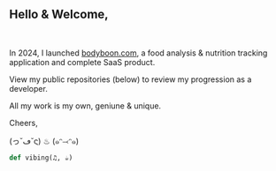 <h2>Hello & Welcome, </h2><br/>

In 2024, I launched [bodyboon.com](https://bodyboon.com/), a food analysis & nutrition tracking application and complete SaaS product.

View my public repositories (below) to review my progression as a developer.

All my work is my own, geniune & unique.

Cheers,

(っ˘ڡ˘ς) ♨ (๑ᵔ⤙ᵔ๑)<br/>

```python
def vibing(♫, ☕︎)
```

